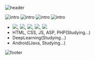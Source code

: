 ![header](https://capsule-render.vercel.app/api?type=waving&color=auto&height=300&section=header&text=NewPlus%20GitHub&fontSize=90)

![intro](https://capsule-render.vercel.app/api?type=transparent&text=YongHwan%20Lee&fontAlign=50&animation=blink&fontSize=40&section=intro&height=100)
![intro](https://capsule-render.vercel.app/api?type=transparent&text=1999.03.26&fontAlign=50&animation=blink&fontSize=20&section=intro&height=100)
![intro](https://capsule-render.vercel.app/api?type=transparent&text=Jeonbuk%20National%20University,%20IT%20Engineering&fontAlign=50&animation=blink&fontSize=20&section=intro&height=100)
![intro](https://capsule-render.vercel.app/api?type=transparent&text=Tech%20Stack&fontAlign=50&animation=blink&fontSize=20&section=intro&height=100)

- <img src="https://img.shields.io/badge/C/C++-3766AB?style=flat-square&logo=C++&logoColor=white"/></a>, <img src="https://img.shields.io/badge/Python-3766AB?style=flat-square&logo=Python&logoColor=white"/></a>, <img src="https://img.shields.io/badge/Java-3766AB?style=flat-square&logo=Java&logoColor=white"/></a>, <img src="https://img.shields.io/badge/VB.NET-3766AB?style=flat-square&logo=.NET&logoColor=white"/></a>, <img src="https://img.shields.io/badge/SQL-3766AB?style=flat-square&logo=MySQL&logoColor=white"/></a>
- HTML, CSS, JS, ASP, PHP(Studying...)
- DeepLearning(Studying...)
- Android(Java, Studying...)

![footer](https://capsule-render.vercel.app/api?type=waving&color=auto&height=300&section=footer)
